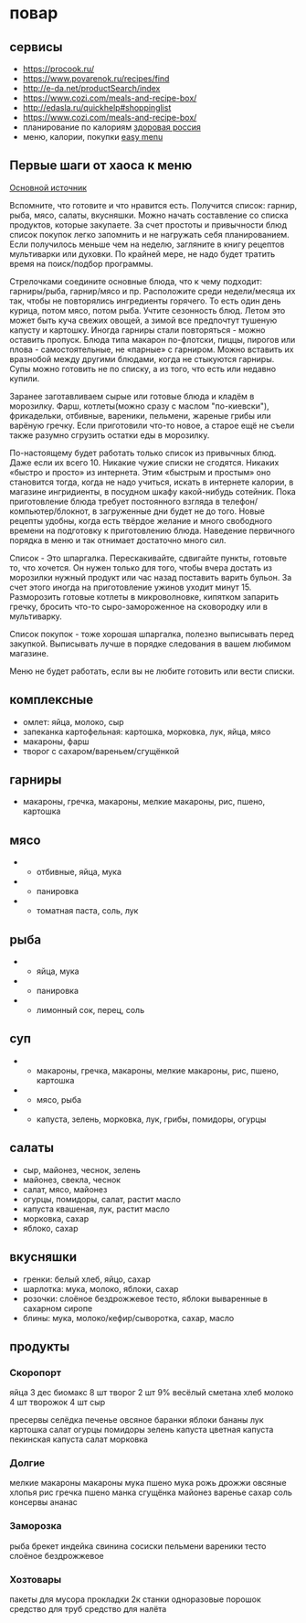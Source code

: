 # повар

## сервисы

 * https://procook.ru/
 * https://www.povarenok.ru/recipes/find
 * http://e-da.net/productSearch/index
 * https://www.cozi.com/meals-and-recipe-box/
 * http://edasla.ru/quickhelp#shoppinglist
 * https://www.cozi.com/meals-and-recipe-box/
 * планирование по калориям [здоровая россия](https://www.cozi.com/meals-and-recipe-box/)
 * меню, калории, покупки [easy menu](https://www.youtube.com/watch?v=uBImOEYmb38&feature=emb_logo)

## Первые шаги от хаоса к меню

[Основной источник](https://dom-zay-lesh.livejournal.com/235900.html)

Вспомните, что готовите и что нравится есть. Получится список: гарнир, рыба, мясо, салаты, вкусняшки.
Можно начать составление со списка продуктов, которые закупаете. За счет простоты и привычности блюд список покупок легко запомнить и не нагружать себя планированием.
Если получилось меньше чем на неделю, загляните в книгу рецептов мультиварки или духовки. По крайней мере, не надо будет тратить время на поиск/подбор программы.

Стрелочками соедините основные блюда, что к чему подходит: гарниры/рыба, гарнир/мясо и пр.
Расположите среди недели/месяца их так, чтобы не повторялись ингредиенты горячего. То есть один день курица, потом мясо, потом рыба.
Учтите сезонность блюд. Летом это может быть куча свежих овощей, а зимой все предпочтут тушеную капусту и картошку.
Иногда гарниры стали повторяться - можно оставить пропуск.
Блюда типа макарон по-флотски, пиццы, пирогов или плова - самостоятельные, не «парные» с гарниром. Можно вставить их вразнобой между другими блюдами, когда не стыкуются гарниры.
Супы можно готовить не по списку, а из того, что есть или недавно купили.

Заранее заготавливаем сырые или готовые блюда и кладём в морозилку. Фарш, котлеты(можно сразу с маслом "по-киевски"), фрикадельки, отбивные, вареники, пельмени, жареные грибы или варёную гречку.
Если приготовили что-то новое, а старое ещё не съели также разумно сгрузить остатки еды в морозилку.

По-настоящему будет работать только список из привычных блюд. Даже если их всего 10. Никакие чужие списки не сгодятся. Никаких «быстро и просто» из интернета. Этим «быстрым и простым» оно становится тогда, когда не надо учиться, искать в интернете калории, в магазине ингридиенты, в посудном шкафу какой-нибудь сотейник. Пока приготовление блюда требует постоянного взгляда в телефон/компьютер/блокнот, в загруженные дни будет не до того. Новые рецепты удобны, когда есть твёрдое желание и много свободного времени на подготовку к приготовлению блюда. Наведение первичного порядка в меню и так отнимает достаточно много сил.

Список - Это шпаргалка. Перескакивайте, сдвигайте пункты, готовьте то, что хочется. Он нужен только для того, чтобы вчера достать из морозилки нужный продукт или час назад поставить варить бульон.
За счет этого иногда на приготовление ужинов уходит минут 15. Разморозить готовые котлеты в микроволновке, кипятком запарить гречку, бросить что-то сыро-замороженное на сковородку или в мультиварку.

Список покупок - тоже хорошая шпаргалка, полезно выписывать перед закупкой. Выписывать лучше в порядке следования в вашем любимом магазине.

Меню не будет работать, если вы не любите готовить или вести списки.



## комплексные

* омлет: яйца, молоко, сыр
* запеканка картофельная: картошка, морковка, лук, яйца, мясо
* макароны, фарш
* творог с сахаром/вареньем/сгущёнкой

## гарниры

* макароны, гречка, макароны, мелкие макароны, рис, пшено, картошка

## мясо

* + отбивные, яйца, мука
* + панировка
* + томатная паста, соль, лук

## рыба

* + яйца, мука
* + панировка
* + лимонный сок, перец, соль

## суп

* + макароны, гречка, макароны, мелкие макароны, рис, пшено, картошка
* + мясо, рыба
* + капуста, зелень, морковка, лук, грибы, помидоры, огурцы

## салаты

* сыр, майонез, чеснок, зелень
* майонез, свекла, чеснок
* салат, мясо, майонез
* огурцы, помидоры, салат, растит масло
* капуста квашеная, лук, растит масло
* морковка, сахар
* яблоко, сахар

## вкусняшки

* гренки: белый хлеб, яйцо, сахар
* шарлотка: мука, молоко, яблоки, сахар
* розочки: слоёное бездрожжевое тесто, яблоки вываренные в сахарном сиропе
* блины: мука, молоко/кефир/сыворотка, сахар, масло

## продукты

### Скоропорт

яйца 3 дес
биомакс 8 шт
творог 2 шт 9% весёлый
сметана
хлеб
молоко 4 шт
творожок 4 шт
сыр

пресервы селёдка
печенье овсяное
баранки
яблоки
бананы
лук
картошка
салат
огурцы
помидоры
зелень
капуста
цветная капуста
пекинская капуста
салат
морковка


### Долгие

мелкие макароны
макароны
мука пшено
мука рожь
дрожжи
овсяные хлопья
рис
гречка
пшено
манка
сгущёнка
майонез
варенье
сахар
соль
консервы ананас

### Заморозка

рыба брекет
индейка
свинина
сосиски
пельмени
вареники
тесто слоёное бездрожжевое

### Хозтовары

пакеты для мусора
прокладки 2к
станки одноразовые
порошок
средство для труб
средство для налёта
